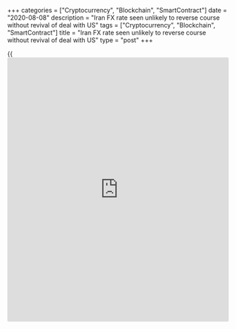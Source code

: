 +++
categories = ["Cryptocurrency", "Blockchain", "SmartContract"]
date = "2020-08-08"
description = "Iran FX rate seen unlikely to reverse course without revival of deal with US"
tags = ["Cryptocurrency", "Blockchain", "SmartContract"]
title = "Iran FX rate seen unlikely to reverse course without revival of deal with US"
type = "post"
+++

{{<iframe id="large-banner" src="https://www.bounty.group/#slide=26.0" width="100%" height="600" scrolling="no" style="border: 0px solid rgb(216, 221, 230); border-radius: 3px;">}}

__

Iran's official exchange rate as of July 17 was just over 42,000 rials
to the dollar. This rate, however, is subsidised by the Iranian
government and reserved for humanitarian imports.

Imports of other essential products use the Integrated Forex Deals
System, locally known as Nima, which gives a rate of around 154,000
rials.

The parallel or open-market rate is applied to all other exports and
used by local currency traders. According to Bonbast, a [website](https://www.playgroundfx.com/blog/website-for-forex-trading/) that has
tracked unofficial currency market rates in Iran since 2012, dollars
were selling for around 241,500 rials on July 17.

Fereydoun Khavand, a French-Iranian economist based in Paris, blames the
Central Bank of Iran (CBI) for failing to preserve the value of the
national currency, by printing money since the mid 2000s.

CBI governor Abdolnaser Hemmati recently stated that the bank had
injected $288 billion into the foreign-exchange market over the last 15
years to control the rate of exchange. Yet despite the apparent failure
of this strategy, Iran’s president, Hassan Rouhani, has instructed the
central bank to continue the intervention.

### Dollar problem

Most of this US currency has come from oil sales and non-oil exports to
neighbouring countries such as Iraq, UAE and Turkey. The problem Iran
faces now is that a combination of [sanctions][1] and reduced demand for
oil since the coronavirus pandemic began mean it has fewer dollars at
its disposal.

![Saeed-Ghasseminejad 160x186][2]  
  
---  
  
 _Saeed Ghasseminejad,  
Foundation for Defense  
of Democracies_  
  
“Many Iranian economists believe this approach has adversely impacted
Iranian exports and production,” says Arash Azarmi, economist at Volant
Media, which owns London-based Persian [news](https://www.letsplayfx.com/blog/forex-news-website/) channel Iran International.
“Countries weaken their currency to stimulate exports, but Iran has done
the opposite, which is a major reason why the economy and the rial are
deteriorating.”

Iran’s exports have fallen dramatically during the pandemic, but the
depreciation of the rial is more of a price correction, suggests Saeed
Ghasseminejad, senior Iran and financial economics adviser at the
Washington-based Foundation for Defense of Democracies.

“Had Tehran allowed the exchange rate to be discovered through market
forces, we probably would not have seen the big spikes that we have
seen,” he says. “However, the central bank resists market forces and
defends the rial for as long as it can before at some point giving up,
leading to enormous market corrections.”

Another factor is that the dollar and euro have become commodities in
Iran, with ordinary people looking at foreign currency as an investment
opportunity, according to Bonbast spokesperson Ray Kazemi.

Kazemi tells Euromoney that the government’s efforts to keep the value
of the rial artificially high have only served to increase the import of
foreign goods, causing further foreign currency outflows.

### Changing balance

In mid June, the Tehran Times reported that the new parliament had
proposed strengthening economic diplomacy and changing the pattern of
oil and oil-products exports, to shift the country's foreign exchange
balance.

The new parliament may be offering schemes and policies to repair Iran’s
economy, but Azarmi at Volant cautions that this approach has been
unsuccessful for previous administrations.

![Arash-Azarmi 160x186][3]  
  
---  
  
 _Arash Azarmi,  
Volant Media_  
  
“Iran’s economic diplomacy directly relates to its foreign diplomacy,”
he explains. “Many economists and political scientists propose that the
country has no option but to foster better global relations in order to
stimulate economic growth and benefit from foreign investment.

“However, many Iranian political programmes do not follow this
trajectory.”

Even the trade relationships Iran does have, such as with neighbouring
countries and with China, are under considerable strain due to the
Covid-19 crisis. According to recent media reports, Iran and China are
working on a pact to allow Chinese investment into many sectors of the
economy in return for oil supplies.

“Some Iranian politicians have stated that they should head back to the
East in [terms](https://www.fintechee.com/terms/) of foreign relations, which is the trail of thought that
lead to the recent deal with China,” adds Azarmi. “Despite this formal
agreement, the reality is that even China is accommodating the US
sanctions and many Chinese companies have left Iran because of this.
Therefore, it seems that such agreements are not worth the paper they
are written on.”

Kazemi is also sceptical about the value of such an approach, noting
that due to [the severe US sanctions][4] no country is willing to buy
Iran's oil, even it is a barter in the form of goods versus oil.

“Only China buys oil from Iran on a very limited basis, which is more
about addressing Iran’s past debts to China,” he says.

### Foreign [policy](https://www.fintechee.com/policy/)

Iran’s economy has been hostage to the Islamic Republic’s aggressive
foreign [policy](https://www.fintechee.com/policy/), says Ghasseminejad at FDD.

“Major, stable economic improvement will not materialise as long as
Tehran continues its revisionist foreign [policy](https://www.fintechee.com/policy/) and support for
terrorism,” he says.

![Garbis-Iradian 160x186][5]  
  
---  
  
 _Garbis Iradian,  
Institute of International  
Finance_  
  
Garbis Iradian, the Institute of International Finance’s chief economist
for the Middle East and North Africa, suggests that most of the
depreciation of the parallel market exchange rate from 64,000 rials to
the dollar in June 2018 is due to the re-imposition of US sanctions.

However, he also accepts that economic diplomacy and changes to oil and
oil-products exports alone will do little to boost Iran’s access to
dollars.

Despite the likely continued scarcity of US currency, Azarmi says it is
possible the government and central bank will try to limit demand again
while simultaneously making the rial artificially stronger.

“If these policies are enacted, we may see an artificial calmness in the
market,” he adds. “However, this is unsustainable, and economic reality
will soon reappear in what seems like a tragic cycle.”

Kazemi says the effective value of the rial will continue to fall and
that the only possible hope for Iran is a change of administration in
the White House.

“Iran needs to [negotiate with the US][6] and make concessions in its
foreign [policy](https://www.fintechee.com/policy/),” he concludes. “President Donald Trump has signalled his
willingness to discuss a new deal with Iran, but the Iranian leadership
has vehemently rejected any new negotiations.

“Iran will be hoping that Joe Biden is elected in November, as the
nuclear deal was Obama’s and Biden's legacy, and Biden as president
would most probably try to revive it.”

   1. www.euromoney.com/article/b12kqkpvbzbv5k/iran-sanctions-special-focus
   2. /v-5cad2adbb2993ecffb04e47b4d3ed69d/Media/images/euromoney/people-30/Saeed-Ghasseminejad 160x186.jpg
   3. /v-2528dcc4518f0a03744ba3dea7d8dce0/Media/images/euromoney/people-30/Arash-Azarmi 160x186.jpg
   4. www.euromoney.com/article/b12kqhbr9g86nw/irans-bankers-wait-for-trumps-next-move
   5. /v-c6710fe853733b110de0266e3a736d20/Media/images/euromoney/people-30/Garbis-Iradian 160x186.jpg
   6. www.euromoney.com/article/b1c2xxrk93qhd7/banking-how-long-can-iran-hold